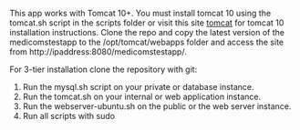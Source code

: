 This app works with Tomcat 10+. You must install tomcat 10 using the tomcat.sh script in the scripts folder or visit this site [tomcat](https://www.digitalocean.com/community/tutorials/how-to-install-apache-tomcat-10-on-ubuntu-20-04) for tomcat 10 installation instructions.
Clone the repo and copy the latest version of the medicomstestapp to the /opt/tomcat/webapps folder and access the site from http://ipaddress:8080/medicomstestapp/.

For 3-tier installation clone the repository with git:
1. Run the mysql.sh script on your private or database instance.
2. Run the tomcat.sh on your internal or web application instance.
3. Run the webserver-ubuntu.sh on the public or the web server instance.
4. Run all scripts with sudo
